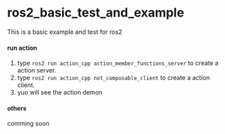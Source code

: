 # ros2_basic_test_and_example
This is a basic example and test for ros2

#### run action
1. type ``ros2 run action_cpp action_member_functions_server`` to create a action server.
2. type ``ros2 run action_cpp not_composable_client`` to create a action client.
3. yuo will see the action demon

#### others
comming soon
